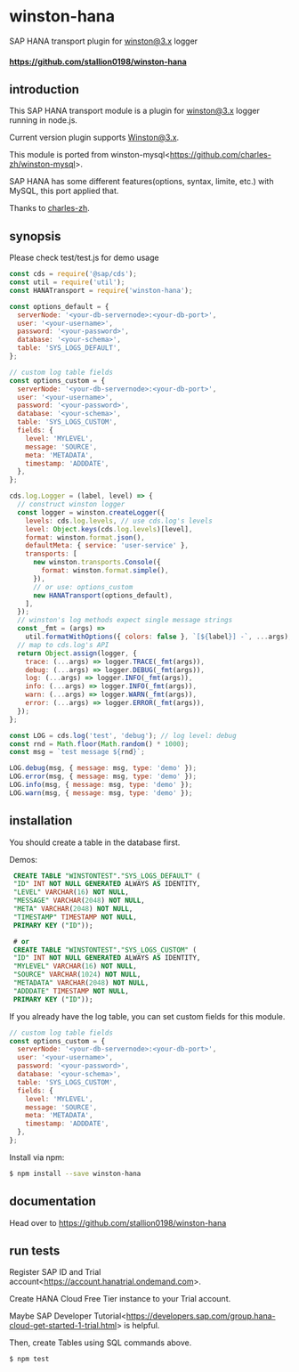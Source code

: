 # winston-hana

SAP HANA transport plugin for winston@3.x logger

#### <https://github.com/stallion0198/winston-hana>

## introduction

This SAP HANA transport module is a plugin for winston@3.x logger running in node.js.

Current version plugin supports Winston@3.x.

This module is ported from winston-mysql<<https://github.com/charles-zh/winston-mysql>>.

SAP HANA has some different features(options, syntax, limite, etc.) with MySQL, this port applied that.

Thanks to [charles-zh](https://github.com/charles-zh).

## synopsis

Please check test/test.js for demo usage

```js
const cds = require('@sap/cds');
const util = require('util');
const HANATransport = require('winston-hana');

const options_default = {
  serverNode: '<your-db-servernode>:<your-db-port>',
  user: '<your-username>',
  password: '<your-password>',
  database: '<your-schema>',
  table: 'SYS_LOGS_DEFAULT',
};

// custom log table fields
const options_custom = {
  serverNode: '<your-db-servernode>:<your-db-port>',
  user: '<your-username>',
  password: '<your-password>',
  database: '<your-schema>',
  table: 'SYS_LOGS_CUSTOM',
  fields: {
    level: 'MYLEVEL',
    message: 'SOURCE',
    meta: 'METADATA',
    timestamp: 'ADDDATE',
  },
};

cds.log.Logger = (label, level) => {
  // construct winston logger
  const logger = winston.createLogger({
    levels: cds.log.levels, // use cds.log's levels
    level: Object.keys(cds.log.levels)[level],
    format: winston.format.json(),
    defaultMeta: { service: 'user-service' },
    transports: [
      new winston.transports.Console({
        format: winston.format.simple(),
      }),
      // or use: options_custom
      new HANATransport(options_default),
    ],
  });
  // winston's log methods expect single message strings
  const _fmt = (args) =>
    util.formatWithOptions({ colors: false }, `[${label}] -`, ...args);
  // map to cds.log's API
  return Object.assign(logger, {
    trace: (...args) => logger.TRACE(_fmt(args)),
    debug: (...args) => logger.DEBUG(_fmt(args)),
    log: (...args) => logger.INFO(_fmt(args)),
    info: (...args) => logger.INFO(_fmt(args)),
    warn: (...args) => logger.WARN(_fmt(args)),
    error: (...args) => logger.ERROR(_fmt(args)),
  });
};

const LOG = cds.log('test', 'debug'); // log level: debug
const rnd = Math.floor(Math.random() * 1000);
const msg = `test message ${rnd}`;

LOG.debug(msg, { message: msg, type: 'demo' });
LOG.error(msg, { message: msg, type: 'demo' });
LOG.info(msg, { message: msg, type: 'demo' });
LOG.warn(msg, { message: msg, type: 'demo' });
```

## installation

You should create a table in the database first.

Demos:

```SQL
 CREATE TABLE "WINSTONTEST"."SYS_LOGS_DEFAULT" (
 "ID" INT NOT NULL GENERATED ALWAYS AS IDENTITY,
 "LEVEL" VARCHAR(16) NOT NULL,
 "MESSAGE" VARCHAR(2048) NOT NULL,
 "META" VARCHAR(2048) NOT NULL,
 "TIMESTAMP" TIMESTAMP NOT NULL,
 PRIMARY KEY ("ID"));

 # or
 CREATE TABLE "WINSTONTEST"."SYS_LOGS_CUSTOM" (
 "ID" INT NOT NULL GENERATED ALWAYS AS IDENTITY,
 "MYLEVEL" VARCHAR(16) NOT NULL,
 "SOURCE" VARCHAR(1024) NOT NULL,
 "METADATA" VARCHAR(2048) NOT NULL,
 "ADDDATE" TIMESTAMP NOT NULL,
 PRIMARY KEY ("ID"));

```

If you already have the log table, you can set custom fields for this module.

```js
// custom log table fields
const options_custom = {
  serverNode: '<your-db-servernode>:<your-db-port>',
  user: '<your-username>',
  password: '<your-password>',
  database: '<your-schema>',
  table: 'SYS_LOGS_CUSTOM',
  fields: {
    level: 'MYLEVEL',
    message: 'SOURCE',
    meta: 'METADATA',
    timestamp: 'ADDDATE',
  },
};
```

Install via npm:

```sh
$ npm install --save winston-hana
```

## documentation

Head over to <https://github.com/stallion0198/winston-hana>

## run tests

Register SAP ID and Trial account<<https://account.hanatrial.ondemand.com>>.

Create HANA Cloud Free Tier instance to your Trial account.

Maybe SAP Developer Tutorial<<https://developers.sap.com/group.hana-cloud-get-started-1-trial.html>> is helpful.

Then, create Tables using SQL commands above.

```sh
$ npm test
```
